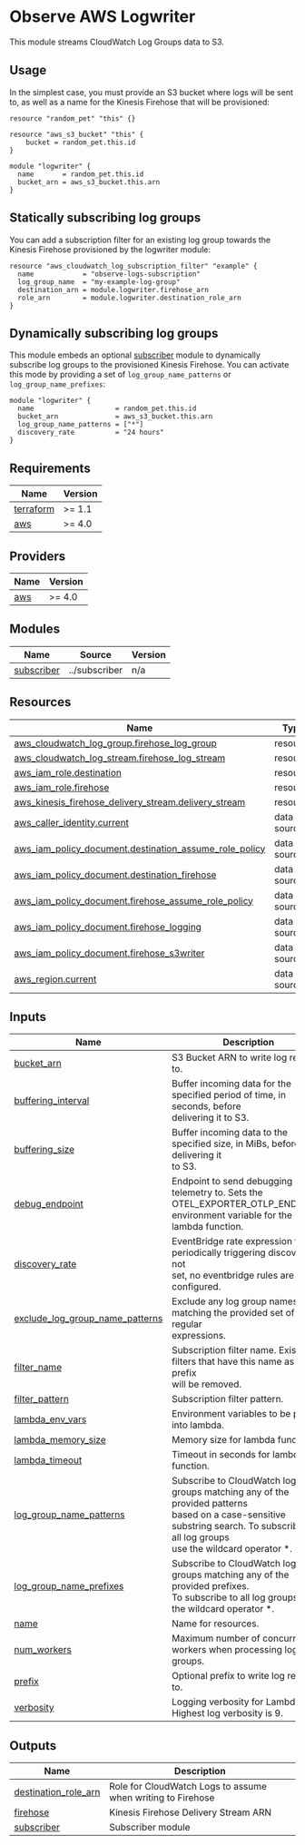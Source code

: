 # Observe AWS Logwriter

This module streams CloudWatch Log Groups data to S3.

## Usage

In the simplest case, you must provide an S3 bucket where logs will be sent to,
as well as a name for the Kinesis Firehose that will be provisioned:

```hcl
resource "random_pet" "this" {}

resource "aws_s3_bucket" "this" {
    bucket = random_pet.this.id
}

module "logwriter" {
  name       = random_pet.this.id
  bucket_arn = aws_s3_bucket.this.arn
}
```

## Statically subscribing log groups

You can add a subscription filter for an existing log group towards the Kinesis
Firehose provisioned by the logwriter module:

```hcl
resource "aws_cloudwatch_log_subscription_filter" "example" {
  name            = "observe-logs-subscription"
  log_group_name  = "my-example-log-group"
  destination_arn = module.logwriter.firehose_arn
  role_arn        = module.logwriter.destination_role_arn
}
```

## Dynamically subscribing log groups

This module embeds an optional [subscriber]("../subscriber/README.md") module
to dynamically subscribe log groups to the provisioned Kinesis Firehose. You
can activate this mode by providing a set of `log_group_name_patterns` or
`log_group_name_prefixes`:

```hcl
module "logwriter" {
  name                    = random_pet.this.id
  bucket_arn              = aws_s3_bucket.this.arn
  log_group_name_patterns = ["*"]
  discovery_rate          = "24 hours"
}
```

<!-- BEGINNING OF PRE-COMMIT-TERRAFORM DOCS HOOK -->
## Requirements

| Name | Version |
|------|---------|
| <a name="requirement_terraform"></a> [terraform](#requirement\_terraform) | >= 1.1 |
| <a name="requirement_aws"></a> [aws](#requirement\_aws) | >= 4.0 |

## Providers

| Name | Version |
|------|---------|
| <a name="provider_aws"></a> [aws](#provider\_aws) | >= 4.0 |

## Modules

| Name | Source | Version |
|------|--------|---------|
| <a name="module_subscriber"></a> [subscriber](#module\_subscriber) | ../subscriber | n/a |

## Resources

| Name | Type |
|------|------|
| [aws_cloudwatch_log_group.firehose_log_group](https://registry.terraform.io/providers/hashicorp/aws/latest/docs/resources/cloudwatch_log_group) | resource |
| [aws_cloudwatch_log_stream.firehose_log_stream](https://registry.terraform.io/providers/hashicorp/aws/latest/docs/resources/cloudwatch_log_stream) | resource |
| [aws_iam_role.destination](https://registry.terraform.io/providers/hashicorp/aws/latest/docs/resources/iam_role) | resource |
| [aws_iam_role.firehose](https://registry.terraform.io/providers/hashicorp/aws/latest/docs/resources/iam_role) | resource |
| [aws_kinesis_firehose_delivery_stream.delivery_stream](https://registry.terraform.io/providers/hashicorp/aws/latest/docs/resources/kinesis_firehose_delivery_stream) | resource |
| [aws_caller_identity.current](https://registry.terraform.io/providers/hashicorp/aws/latest/docs/data-sources/caller_identity) | data source |
| [aws_iam_policy_document.destination_assume_role_policy](https://registry.terraform.io/providers/hashicorp/aws/latest/docs/data-sources/iam_policy_document) | data source |
| [aws_iam_policy_document.destination_firehose](https://registry.terraform.io/providers/hashicorp/aws/latest/docs/data-sources/iam_policy_document) | data source |
| [aws_iam_policy_document.firehose_assume_role_policy](https://registry.terraform.io/providers/hashicorp/aws/latest/docs/data-sources/iam_policy_document) | data source |
| [aws_iam_policy_document.firehose_logging](https://registry.terraform.io/providers/hashicorp/aws/latest/docs/data-sources/iam_policy_document) | data source |
| [aws_iam_policy_document.firehose_s3writer](https://registry.terraform.io/providers/hashicorp/aws/latest/docs/data-sources/iam_policy_document) | data source |
| [aws_region.current](https://registry.terraform.io/providers/hashicorp/aws/latest/docs/data-sources/region) | data source |

## Inputs

| Name | Description | Type | Default | Required |
|------|-------------|------|---------|:--------:|
| <a name="input_bucket_arn"></a> [bucket\_arn](#input\_bucket\_arn) | S3 Bucket ARN to write log records to. | `string` | n/a | yes |
| <a name="input_buffering_interval"></a> [buffering\_interval](#input\_buffering\_interval) | Buffer incoming data for the specified period of time, in seconds, before<br>delivering it to S3. | `number` | `60` | no |
| <a name="input_buffering_size"></a> [buffering\_size](#input\_buffering\_size) | Buffer incoming data to the specified size, in MiBs, before delivering it<br>to S3. | `number` | `1` | no |
| <a name="input_debug_endpoint"></a> [debug\_endpoint](#input\_debug\_endpoint) | Endpoint to send debugging telemetry to. Sets the OTEL\_EXPORTER\_OTLP\_ENDPOINT environment variable for the lambda function. | `string` | `null` | no |
| <a name="input_discovery_rate"></a> [discovery\_rate](#input\_discovery\_rate) | EventBridge rate expression for periodically triggering discovery. If not<br>set, no eventbridge rules are configured. | `string` | `null` | no |
| <a name="input_exclude_log_group_name_patterns"></a> [exclude\_log\_group\_name\_patterns](#input\_exclude\_log\_group\_name\_patterns) | Exclude any log group names matching the provided set of regular<br>expressions. | `list(string)` | `null` | no |
| <a name="input_filter_name"></a> [filter\_name](#input\_filter\_name) | Subscription filter name. Existing filters that have this name as a prefix<br>will be removed. | `string` | `null` | no |
| <a name="input_filter_pattern"></a> [filter\_pattern](#input\_filter\_pattern) | Subscription filter pattern. | `string` | `null` | no |
| <a name="input_lambda_env_vars"></a> [lambda\_env\_vars](#input\_lambda\_env\_vars) | Environment variables to be passed into lambda. | `map(string)` | `null` | no |
| <a name="input_lambda_memory_size"></a> [lambda\_memory\_size](#input\_lambda\_memory\_size) | Memory size for lambda function. | `number` | `null` | no |
| <a name="input_lambda_timeout"></a> [lambda\_timeout](#input\_lambda\_timeout) | Timeout in seconds for lambda function. | `number` | `null` | no |
| <a name="input_log_group_name_patterns"></a> [log\_group\_name\_patterns](#input\_log\_group\_name\_patterns) | Subscribe to CloudWatch log groups matching any of the provided patterns<br>based on a case-sensitive substring search. To subscribe to all log groups<br>use the wildcard operator *. | `list(string)` | `null` | no |
| <a name="input_log_group_name_prefixes"></a> [log\_group\_name\_prefixes](#input\_log\_group\_name\_prefixes) | Subscribe to CloudWatch log groups matching any of the provided prefixes.<br>To subscribe to all log groups use the wildcard operator *. | `list(string)` | `null` | no |
| <a name="input_name"></a> [name](#input\_name) | Name for resources. | `string` | n/a | yes |
| <a name="input_num_workers"></a> [num\_workers](#input\_num\_workers) | Maximum number of concurrent workers when processing log groups. | `number` | `null` | no |
| <a name="input_prefix"></a> [prefix](#input\_prefix) | Optional prefix to write log records to. | `string` | `"observe"` | no |
| <a name="input_verbosity"></a> [verbosity](#input\_verbosity) | Logging verbosity for Lambda. Highest log verbosity is 9. | `number` | `null` | no |

## Outputs

| Name | Description |
|------|-------------|
| <a name="output_destination_role_arn"></a> [destination\_role\_arn](#output\_destination\_role\_arn) | Role for CloudWatch Logs to assume when writing to Firehose |
| <a name="output_firehose"></a> [firehose](#output\_firehose) | Kinesis Firehose Delivery Stream ARN |
| <a name="output_subscriber"></a> [subscriber](#output\_subscriber) | Subscriber module |
<!-- END OF PRE-COMMIT-TERRAFORM DOCS HOOK -->
